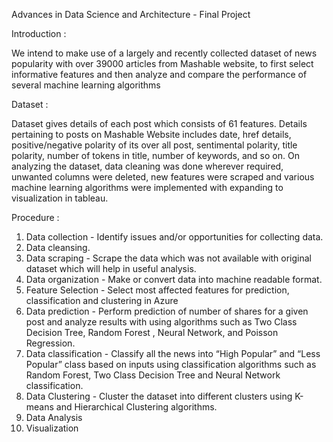 Advances in Data Science and Architecture - Final Project 

Introduction : 

We intend to make use of a largely and recently collected dataset of news popularity with over 39000 articles from Mashable website, to first select informative features and then analyze and compare the performance of several machine learning algorithms

Dataset :

Dataset gives details of each post which consists of 61 features. Details pertaining to posts on Mashable Website includes date, href details, positive/negative polarity of its over all post, sentimental polarity, title polarity, number of tokens in title, number of keywords, and so on. On analyzing the dataset, data cleaning was done wherever required, unwanted columns were deleted, new features were scraped and various machine learning algorithms were implemented with expanding to visualization in tableau.

Procedure :

1.	Data collection - Identify issues and/or opportunities for collecting data.
2.	Data cleansing.
3.	Data scraping - Scrape the data which was not available with original dataset which will help in useful analysis.
4.	Data organization - Make or convert data into machine readable format. 
5.	Feature Selection - Select most affected features for prediction, classification and clustering in Azure
6.	Data prediction - Perform prediction of number of shares for a given post and analyze results with using algorithms such as Two Class Decision Tree, Random Forest , Neural Network, and Poisson Regression.
7.	Data classification - Classify all the news into “High Popular” and “Less Popular” class based on inputs using classification algorithms such as Random Forest, Two Class Decision Tree and Neural Network classification.
8.	Data Clustering - Cluster the dataset into different clusters using K-means and Hierarchical Clustering algorithms.
9.	Data Analysis
10.	Visualization
